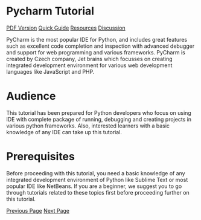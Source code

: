 # Pycharm Tutorial
[PDF Version](../pycharm/pycharm_pdf_version.md)
[Quick Guide](../pycharm/pycharm_quick_guide.md)
[Resources](../pycharm/pycharm_useful_resources.md)
[Discussion](../pycharm/pycharm_discussion.md)

PyCharm is the most popular IDE for Python, and includes great features such as excellent code completion and inspection with advanced debugger and support for web programming and various frameworks. PyCharm is created by Czech company, Jet brains which focusses on creating integrated development environment for various web development languages like JavaScript and PHP.

# Audience
This tutorial has been prepared for Python developers who focus on using IDE with complete package of running, debugging and creating projects in various python frameworks. Also, interested learners with a basic knowledge of any IDE can take up this tutorial.

# Prerequisites
Before proceeding with this tutorial, you need a basic knowledge of any integrated development environment of Python like Sublime Text or most popular IDE like NetBeans. If you are a beginner, we suggest you to go through tutorials related to these topics first before proceeding further on this tutorial.


[Previous Page](../pycharm/index.md) [Next Page](../pycharm/pycharm_introduction.md) 
